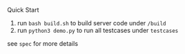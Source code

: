Quick Start
1. run `bash build.sh` to build server code under `/build`
2. run `python3 demo.py` to run all testcases under `testcases`  

see `spec` for more details